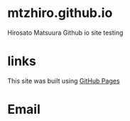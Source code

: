 # mtzhiro.github.io
Hirosato Matsuura Github io site
testing

# links

This site was built using [GitHub Pages](https://pages.github.com/)

# Email
